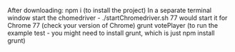 After downloading:
npm i (to install the project)
In a separate terminal window start the chomedriver - ./startChromedriver.sh 77 would start it for Chrome 77 (check your version of Chrome)
grunt votePlayer (to run the example test - you might need to install grunt, which is just npm install grunt)

